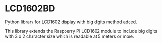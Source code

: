 # LCD1602BD
Python library for LCD1602 display with big digits method added.

This library extends the Raspberry Pi LCD1602 module to include big digits with 3 x 2 character size
which is readable at 5 meters or more.
